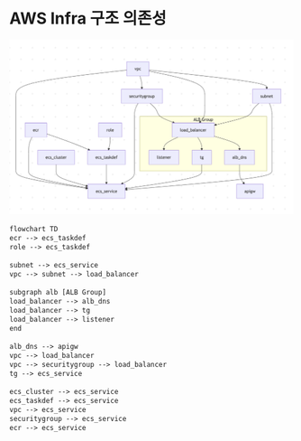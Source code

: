 # AWS Infra 구조 의존성
![AWS Infra 구조 의존성](./infra_dependency.png)


```mermaid
flowchart TD
ecr --> ecs_taskdef
role --> ecs_taskdef

subnet --> ecs_service
vpc --> subnet --> load_balancer

subgraph alb [ALB Group]
load_balancer --> alb_dns
load_balancer --> tg
load_balancer --> listener
end

alb_dns --> apigw
vpc --> load_balancer
vpc --> securitygroup --> load_balancer
tg --> ecs_service

ecs_cluster --> ecs_service
ecs_taskdef --> ecs_service
vpc --> ecs_service
securitygroup --> ecs_service
ecr --> ecs_service

```

